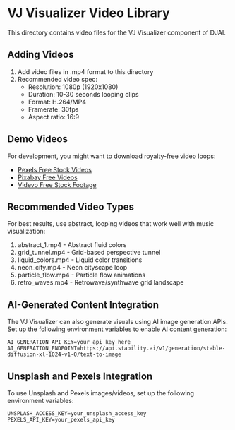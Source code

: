 # VJ Visualizer Video Library

This directory contains video files for the VJ Visualizer component of DJAI.

## Adding Videos

1. Add video files in .mp4 format to this directory
2. Recommended video spec:
   - Resolution: 1080p (1920x1080)
   - Duration: 10-30 seconds looping clips
   - Format: H.264/MP4
   - Framerate: 30fps
   - Aspect ratio: 16:9

## Demo Videos

For development, you might want to download royalty-free video loops:

- [Pexels Free Stock Videos](https://www.pexels.com/videos/)
- [Pixabay Free Videos](https://pixabay.com/videos/)
- [Videvo Free Stock Footage](https://www.videvo.net/stock-video-footage/)

## Recommended Video Types

For best results, use abstract, looping videos that work well with music visualization:

1. abstract_1.mp4 - Abstract fluid colors
2. grid_tunnel.mp4 - Grid-based perspective tunnel
3. liquid_colors.mp4 - Liquid color transitions
4. neon_city.mp4 - Neon cityscape loop
5. particle_flow.mp4 - Particle flow animations
6. retro_waves.mp4 - Retrowave/synthwave grid landscape

## AI-Generated Content Integration

The VJ Visualizer can also generate visuals using AI image generation APIs. 
Set up the following environment variables to enable AI content generation:

```
AI_GENERATION_API_KEY=your_api_key_here
AI_GENERATION_ENDPOINT=https://api.stability.ai/v1/generation/stable-diffusion-xl-1024-v1-0/text-to-image
```

## Unsplash and Pexels Integration

To use Unsplash and Pexels images/videos, set up the following environment variables:

```
UNSPLASH_ACCESS_KEY=your_unsplash_access_key
PEXELS_API_KEY=your_pexels_api_key
```